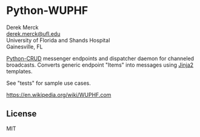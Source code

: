 # Python-WUPHF

Derek Merck  
<derek.merck@ufl.edu>  
University of Florida and Shands Hospital  
Gainesville, FL  

[Python-CRUD][] messenger endpoints and dispatcher daemon for channeled broadcasts.  Converts generic endpoint "Items" into messages using [Jinja2][] templates.

[python-crud]: https://github.com/derekmerck/pycrud
[jinja2]: https://palletsprojects.com/p/jinja/

See "tests" for sample use cases.

<https://en.wikipedia.org/wiki/WUPHF.com>

## License

MIT
